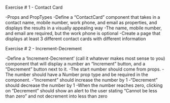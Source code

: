 Exercise # 1 - Contact Card

-Props and PropTypes -Define a “ContactCard” component that takes in a contact name, mobile number, work phone, and email as properties, and displays the results in a visually appealing way -The name, mobile number, and email are required, but the work phone is optional -Create a page that displays at least 3 different contact cards with different information

Exercise # 2 - Increment-Decrement

-Define a ‘Increment-Decrement’ (call it whatever makes most sense to you) component that will display a number an “Increment” button, and a “Decrement” button next to it. -The start number should come from props. -The number should have a Number prop type and be required in the component. -“Increment” should increase the number by 1 -“Decrement” should decrease the number by 1 -When the number reaches zero, clicking on “Decrement” should show an alert to the user stating “Cannot be less than zero” and not decrement into less than zero
